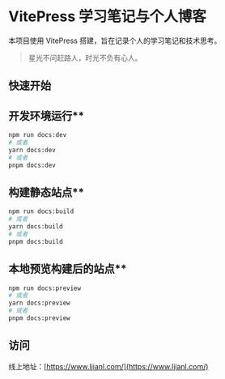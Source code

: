 # VitePress 学习笔记与个人博客

本项目使用 VitePress 搭建，旨在记录个人的学习笔记和技术思考。

> 星光不问赶路人，时光不负有心人。

## 快速开始

## 开发环境运行\*\*

```bash
npm run docs:dev
# 或者
yarn docs:dev
# 或者
pnpm docs:dev
```

## 构建静态站点\*\*

```bash
npm run docs:build
# 或者
yarn docs:build
# 或者
pnpm docs:build
```

## 本地预览构建后的站点\*\*

```bash
npm run docs:preview
# 或者
yarn docs:preview
# 或者
pnpm docs:preview
```

## 访问

线上地址：[https://www.ljianl.com/](https://www.ljianl.com/)

